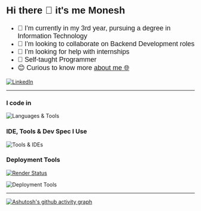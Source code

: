 <h2 style="font-size: 26px; font-family: sans-serif;">Hi there 👋 it's me Monesh</h2>

<ul style="font-size: 18px; font-family: sans-serif;">
  <li>🔭 I’m currently in my 3rd year, pursuing a degree in Information Technology</li>
  <li>👯 I’m looking to collaborate on Backend Development roles</li>
  <li>🤔 I’m looking for help with internships</li>
  <li>🙂 Self-taught Programmer</li>
  <li>😊 Curious to know more <a href="https://moneshgomo.netlify.app/" target="_blank">about me 🌐</a></li>
</ul>

<p>
  <!-- ✅ Only this LinkedIn icon is a link -->
  <a href="https://www.linkedin.com/in/moneshgomo" target="_blank">
    <img src="https://skillicons.dev/icons?i=linkedin&theme=dark" alt="LinkedIn"/>
  </a>
</p>

***

### I code in
<p>
  <!-- ❌ No links here -->
  <img src="https://skillicons.dev/icons?i=java,py,php,js,html,css,spring,laravel,maven,git,mysql,postgres&theme=dark" alt="Languages & Tools"/>
</p>

### IDE, Tools & Dev Spec I Use
<p>
  <img src="https://skillicons.dev/icons?i=eclipse,idea,vscode,postman,notion,docker,ubuntu,windows&theme=dark" alt="Tools & IDEs"/>
</p>

### Deployment Tools  
<!-- ✅ Keep Render badge link, but no links on icons -->
[![Render Status](https://img.shields.io/badge/Render-Deployed-46E3B7?style=for-the-badge&logo=render)](https://blog-1fcl.onrender.com/home)

<p>
  <img src="https://skillicons.dev/icons?i=firebase,netlify&theme=dark" alt="Deployment Tools"/>
</p>

***

<!-- 📈 Activity Graph -->
[![Ashutosh's github activity graph](https://github-readme-activity-graph.vercel.app/graph?username=moneshgomo&bg_color=171616&color=edd9ed&line=11c04e&point=28f0ed&area=true&hide_border=true)](https://github.com/ashutosh00710/github-readme-activity-graph)
